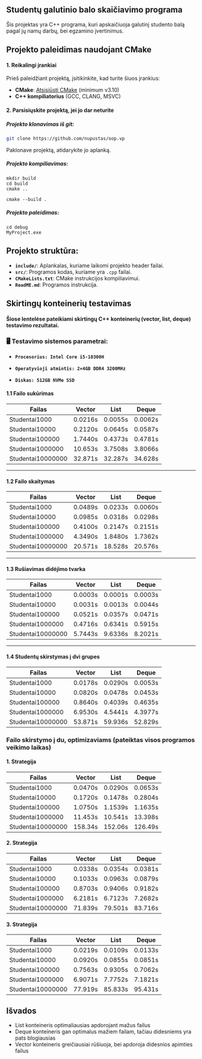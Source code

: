 ## Studentų galutinio balo skaičiavimo programa

Šis projektas yra C++ programa, kuri apskaičiuoja galutinį studento balą pagal jų namų darbų, bei egzamino įvertinimus.

## Projekto paleidimas naudojant CMake

#### 1. Reikalingi įrankiai
Prieš paleidžiant projektą, įsitikinkite, kad turite šiuos įrankius:
- **CMake**: [Atsisiūsti CMake](https://cmake.org/download/) (minimum v3.10)
- **C++ kompiliatorius** (GCC, CLANG, MSVC)

#### 2. Parsisiųskite projektą, jei jo dar neturite
##### Projekto klonavimas iš git:
```bash
git clone https://github.com/nupustas/oop.vp
```
Paklonave projektą, atidarykite jo aplanką.

##### Projekto kompiliavimas:
```
mkdir build
cd build
cmake ..
```
```
cmake --build .
```
##### Projekto paleidimas:
```
cd debug
MyProject.exe
```
## Projekto struktūra:

- **`include/`**: Aplankalas, kuriame laikomi projekto header failai.
- **`src/`**: Programos kodas, kuriame yra `.cpp` failai.
- **`CMakeLists.txt`**: CMake instrukcijos kompiliavimui.
- **`ReadME.md`**: Programos instrukcija.


## Skirtingų konteinerių testavimas
#### Šiose lentelėse pateikiami skirtingų C++ konteinerių (vector, list, deque) testavimo rezultatai.  

### 🖥 Testavimo sistemos parametrai:

- **`Procesorius: Intel Core i5-10300H `**

- **`Operatyvioji atmintis: 2×4GB DDR4 3200MHz`**

- **`Diskas: 512GB NVMe SSD`**

#### 1.1 Failo sukūrimas

| Failas             | Vector   | List     | Deque    |        
|-------------------|----------|----------|----------|    
| Studentai1000     |  0.0216s |  0.0055s |  0.0062s |
| Studentai10000    |  0.2120s |  0.0645s |  0.0587s | 
| Studentai100000   |  1.7440s |  0.4373s |  0.4781s | 
| Studentai1000000  |  10.653s |  3.7508s |  3.8066s | 
| Studentai10000000 |  32.871s |  32.287s |  34.628s | 

---------------------------------------------------------------------------------------------------
#### 1.2 Failo skaitymas
                               
| Failas            | Vector   | List     | Deque    |        
|-------------------|----------|----------|----------|    
| Studentai1000     |  0.0489s |  0.0233s |  0.0060s |
| Studentai10000    |  0.0985s |  0.0318s |  0.0298s | 
| Studentai100000   |  0.4100s |  0.2147s |  0.2151s | 
| Studentai1000000  |  4.3490s |  1.8480s |  1.7362s | 
| Studentai10000000 |  20.571s |  18.528s |  20.576s | 

---------------------------------------------------------------------------------------------------
#### 1.3 Rušiavimas didėjimo tvarka
                               
| Failas            | Vector   | List     | Deque    |        
|-------------------|----------|----------|----------|    
| Studentai1000     |  0.0003s |  0.0001s |  0.0003s |
| Studentai10000    |  0.0031s |  0.0013s |  0.0044s | 
| Studentai100000   |  0.0521s |  0.0357s |  0.0471s | 
| Studentai1000000  |  0.4716s |  0.6341s |  0.5915s | 
| Studentai10000000 |  5.7443s |  9.6336s |  8.2021s |  

---------------------------------------------------------------------------------------------------
#### 1.4 Studentų skirstymas į dvi grupes
                               
| Failas            | Vector   | List     | Deque    |        
|-------------------|----------|----------|----------|    
| Studentai1000     |  0.0178s |  0.0290s |  0.0053s |
| Studentai10000    |  0.0820s |  0.0478s |  0.0453s | 
| Studentai100000   |  0.8640s |  0.4039s |  0.4635s | 
| Studentai1000000  |  6.9530s |  4.5441s |  4.3977s | 
| Studentai10000000 |  53.871s |  59.936s |  52.829s | 


### Failo skirstymo į du, optimizaviams (pateiktas visos programos veikimo laikas)

#### 1. Strategija

| Failas            | Vector   | List     | Deque    |        
|-------------------|----------|----------|----------|    
| Studentai1000     |  0.0470s |  0.0290s |  0.0653s |
| Studentai10000    |  0.1720s |  0.1478s |  0.2804s | 
| Studentai100000   |  1.0750s |  1.1539s |  1.1635s | 
| Studentai1000000  |  11.453s |  10.541s |  13.398s | 
| Studentai10000000 |  158.34s |  152.06s |  126.49s | 


#### 2. Strategija

| Failas            | Vector   | List     | Deque    |        
|-------------------|----------|----------|----------|    
| Studentai1000     |  0.0338s |  0.0354s |  0.0381s |
| Studentai10000    |  0.1033s |  0.0963s |  0.0879s | 
| Studentai100000   |  0.8703s |  0.9406s |  0.9182s | 
| Studentai1000000  |  6.2181s |  6.7123s |  7.2682s | 
| Studentai10000000 |  71.839s |  79.501s |  83.716s | 


#### 3. Strategija 

| Failas            | Vector   | List     | Deque    |        
|-------------------|----------|----------|----------|    
| Studentai1000     |  0.0219s |  0.0109s |  0.0133s |
| Studentai10000    |  0.0920s |  0.0855s |  0.0851s | 
| Studentai100000   |  0.7563s |  0.9305s |  0.7062s | 
| Studentai1000000  |  6.9071s |  7.7752s |  7.1821s | 
| Studentai10000000 |  77.919s |  85.833s |  95.431s | 

## Išvados
* List konteineris optimaliausias apdorojant mažus failus
* Deque konteineris gan optimalus mažiem failam, tačiau didesniems yra pats blogiausias
* Vector konteineris greičiausiai rūšiuoja, bei apdoroja didesnios apimties failus

